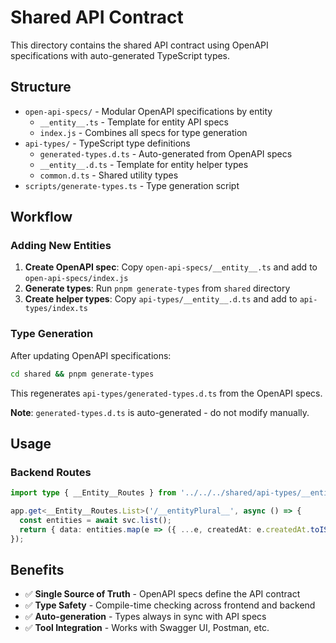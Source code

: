 # Shared API Contract

This directory contains the shared API contract using OpenAPI specifications with auto-generated TypeScript types.

## Structure

- `open-api-specs/` - Modular OpenAPI specifications by entity
  - `__entity__.ts` - Template for entity API specs
  - `index.js` - Combines all specs for type generation
- `api-types/` - TypeScript type definitions
  - `generated-types.d.ts` - Auto-generated from OpenAPI specs
  - `__entity__.d.ts` - Template for entity helper types
  - `common.d.ts` - Shared utility types
- `scripts/generate-types.ts` - Type generation script

## Workflow

### Adding New Entities

1. **Create OpenAPI spec**: Copy `open-api-specs/__entity__.ts` and add to `open-api-specs/index.js`
2. **Generate types**: Run `pnpm generate-types` from `shared` directory
3. **Create helper types**: Copy `api-types/__entity__.d.ts` and add to `api-types/index.ts`

### Type Generation

After updating OpenAPI specifications:

```bash
cd shared && pnpm generate-types
```

This regenerates `api-types/generated-types.d.ts` from the OpenAPI specs.

**Note**: `generated-types.d.ts` is auto-generated - do not modify manually.

## Usage

### Backend Routes

```typescript
import type { __Entity__Routes } from '../../../shared/api-types/__entity__.js';

app.get<__Entity__Routes.List>('/__entityPlural__', async () => {
  const entities = await svc.list();
  return { data: entities.map(e => ({ ...e, createdAt: e.createdAt.toISOString() })) };
});
```

## Benefits

- ✅ **Single Source of Truth** - OpenAPI specs define the API contract
- ✅ **Type Safety** - Compile-time checking across frontend and backend
- ✅ **Auto-generation** - Types always in sync with API specs
- ✅ **Tool Integration** - Works with Swagger UI, Postman, etc.

